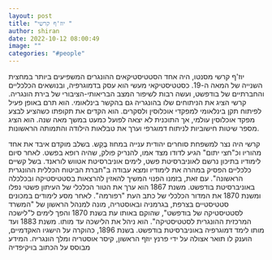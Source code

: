 ```yaml
---
layout: post
title: "יוז'ף קרשי "
author: shiran
date: 2022-10-12 08:00:49
image: ""
categories: "#people"
---
```

יוז'ף קרשי מסנטו, היה אחד הסטטיסטיקאים ההונגרים המשפיעים ביותר במחצית השנייה של המאה ה-19.
כסטטיסטיקאי מעשי הוא עסק בדמוגרפיה, ובנושאים הכלכליים והחברתיים של בודפשט, ועשה רבות לשיפור המצב הבריאותי-הציבורי של בירת הונגריה. קרשי הציג את הניתוחים שלו בהונגריה גם בהקשר בינלאומי. הוא תרם באופן פעיל לפיתוח תקן בינלאומי למפקדי אוכלוסין ולסקרים. הוא הקדים את תקופתו כשהציע לבצע מפקד אוכלוסין עולמי, אך התוכנית לא יצאה לפועל כמעט במשך מאה שנה. הוא הציג מספר שיטות חישוביות לניתוח דמוגרפי וערך את טבלאות הילודה והתמותה הראשונות.
 
קרשי היה נצר למשפחת סוחרים יהודית ענייה במחוז בֶּקֵש. בשלב מוקדם איבד את אחד מהוריו וכ"חצי יתום" הגיע לדודו מצד אמו, להנריק פולק, שהיה רופא בפשט. לאחר סיום לימודיו בתיכון נרשם לאוניברסיטת פשט, לימים אוניברסיטת אטווש לוראנד. בשל קשיים כלכליים הפסיק במהרה את לימודיו ומצא עבודה ב"חברת הביטוח הכללית ההונגרית הראשונה". עם זאת, בזמנו הפנוי המשיך להאזין להרצאות בסטטיסטיקה ובכלכלה באוניברסיטת בודפשט. משנת 1867 הוא ערך את הטור הכלכלי של העיתון פשטי נפלו ומשנת 1870 את המדור הכלכלי של כתב העת "רפורמה". לאחר מסע לימודים במכונים סטטיסטיים בצרפת, בגרמניה ובאוסטריה, מונה למנהל הראשון של "המשרד לסטטיסטיקה של בודפשט", שהוקם באותו עת בשנת 1870 והפך לימים ל"לישכה המרכזית ההונגרית לסטטיסטיקה". הוא ניהל את הלישכה עד מותו. משנת 1883 ועד מותו לימד דמוגרפיה באוניברסיטת בודפשט. בשנת 1896, כהוקרה על הישגיו האקדמיים, הוענק לו תואר אצולה על ידי פרנץ יוזף הראשון, קיסר אוסטריה ומלך הונגריה.
המידע מבוסס על הכתוב בויקיפדיה 
